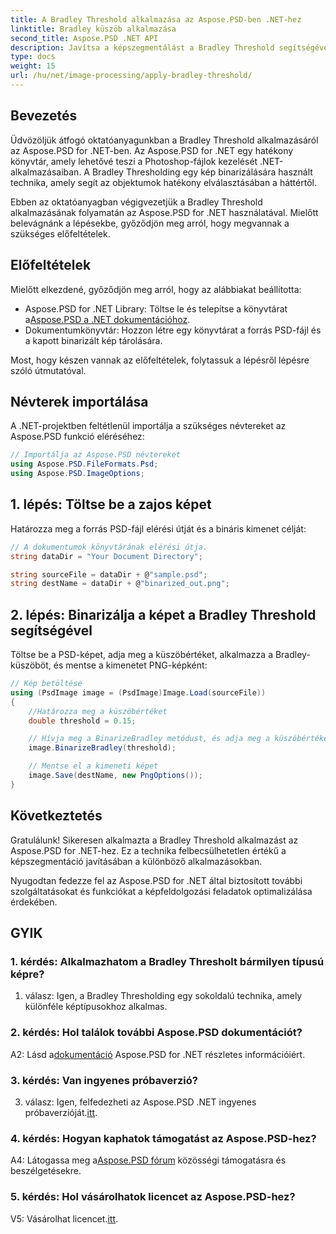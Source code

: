 ```yaml
---
title: A Bradley Threshold alkalmazása az Aspose.PSD-ben .NET-hez
linktitle: Bradley küszöb alkalmazása
second_title: Aspose.PSD .NET API
description: Javítsa a képszegmentálást a Bradley Threshold segítségével az Aspose.PSD for .NET-ben. Lépésről lépésre szóló útmutató a hatékony binarizáláshoz.
type: docs
weight: 15
url: /hu/net/image-processing/apply-bradley-threshold/
---
```

## Bevezetés

Üdvözöljük átfogó oktatóanyagunkban a Bradley Threshold alkalmazásáról az Aspose.PSD for .NET-ben. Az Aspose.PSD for .NET egy hatékony könyvtár, amely lehetővé teszi a Photoshop-fájlok kezelését .NET-alkalmazásaiban. A Bradley Thresholding egy kép binarizálására használt technika, amely segít az objektumok hatékony elválasztásában a háttértől.

Ebben az oktatóanyagban végigvezetjük a Bradley Threshold alkalmazásának folyamatán az Aspose.PSD for .NET használatával. Mielőtt belevágnánk a lépésekbe, győződjön meg arról, hogy megvannak a szükséges előfeltételek.

## Előfeltételek

Mielőtt elkezdené, győződjön meg arról, hogy az alábbiakat beállította:

-  Aspose.PSD for .NET Library: Töltse le és telepítse a könyvtárat a[Aspose.PSD a .NET dokumentációhoz](https://reference.aspose.com/psd/net/).
- Dokumentumkönyvtár: Hozzon létre egy könyvtárat a forrás PSD-fájl és a kapott binarizált kép tárolására.

Most, hogy készen vannak az előfeltételek, folytassuk a lépésről lépésre szóló útmutatóval.

## Névterek importálása

A .NET-projektben feltétlenül importálja a szükséges névtereket az Aspose.PSD funkció eléréséhez:

```csharp
// Importálja az Aspose.PSD névtereket
using Aspose.PSD.FileFormats.Psd;
using Aspose.PSD.ImageOptions;
```

## 1. lépés: Töltse be a zajos képet

Határozza meg a forrás PSD-fájl elérési útját és a bináris kimenet célját:

```csharp
// A dokumentumok könyvtárának elérési útja.
string dataDir = "Your Document Directory";

string sourceFile = dataDir + @"sample.psd";
string destName = dataDir + @"binarized_out.png";
```

## 2. lépés: Binarizálja a képet a Bradley Threshold segítségével

Töltse be a PSD-képet, adja meg a küszöbértéket, alkalmazza a Bradley-küszöböt, és mentse a kimenetet PNG-képként:

```csharp
// Kép betöltése
using (PsdImage image = (PsdImage)Image.Load(sourceFile))
{
    //Határozza meg a küszöbértéket
    double threshold = 0.15;

    // Hívja meg a BinarizeBradley metódust, és adja meg a küszöbértéket paraméterként
    image.BinarizeBradley(threshold);

    // Mentse el a kimeneti képet
    image.Save(destName, new PngOptions());
}
```

## Következtetés

Gratulálunk! Sikeresen alkalmazta a Bradley Threshold alkalmazást az Aspose.PSD for .NET-hez. Ez a technika felbecsülhetetlen értékű a képszegmentáció javításában a különböző alkalmazásokban.

Nyugodtan fedezze fel az Aspose.PSD for .NET által biztosított további szolgáltatásokat és funkciókat a képfeldolgozási feladatok optimalizálása érdekében.

## GYIK

### 1. kérdés: Alkalmazhatom a Bradley Thresholt bármilyen típusú képre?

1. válasz: Igen, a Bradley Thresholding egy sokoldalú technika, amely különféle képtípusokhoz alkalmas.

### 2. kérdés: Hol találok további Aspose.PSD dokumentációt?

 A2: Lásd a[dokumentáció](https://reference.aspose.com/psd/net/) Aspose.PSD for .NET részletes információiért.

### 3. kérdés: Van ingyenes próbaverzió?

 3. válasz: Igen, felfedezheti az Aspose.PSD .NET ingyenes próbaverzióját.[itt](https://releases.aspose.com/).

### 4. kérdés: Hogyan kaphatok támogatást az Aspose.PSD-hez?

 A4: Látogassa meg a[Aspose.PSD fórum](https://forum.aspose.com/c/psd/34) közösségi támogatásra és beszélgetésekre.

### 5. kérdés: Hol vásárolhatok licencet az Aspose.PSD-hez?

 V5: Vásárolhat licencet.[itt](https://purchase.aspose.com/buy).